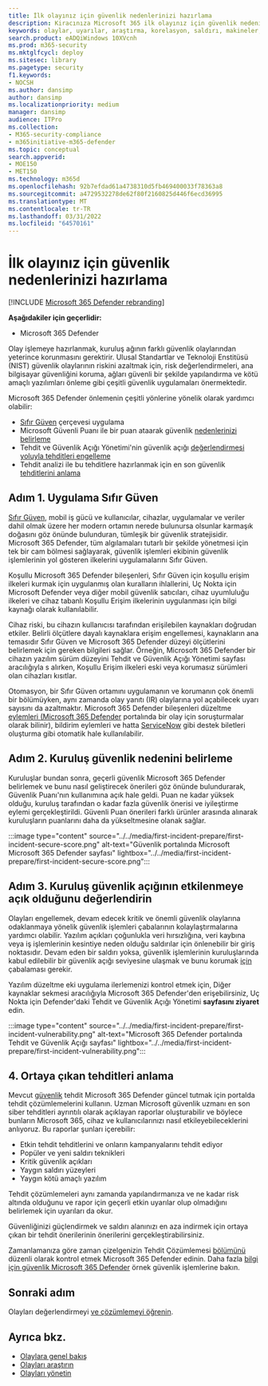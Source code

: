 ```yaml
---
title: İlk olayınız için güvenlik nedenlerinizi hazırlama
description: Kiracınıza Microsoft 365 ilk olayınız için güvenlik nedenini Microsoft 365 Defender.
keywords: olaylar, uyarılar, araştırma, korelasyon, saldırı, makineler, cihazlar, kullanıcılar, kimlikler, kimlik, posta kutusu, e-posta, 365, microsoft, m365
search.product: eADQiWindows 10XVcnh
ms.prod: m365-security
ms.mktglfcycl: deploy
ms.sitesec: library
ms.pagetype: security
f1.keywords:
- NOCSH
ms.author: dansimp
author: dansimp
ms.localizationpriority: medium
manager: dansimp
audience: ITPro
ms.collection:
- M365-security-compliance
- m365initiative-m365-defender
ms.topic: conceptual
search.appverid:
- MOE150
- MET150
ms.technology: m365d
ms.openlocfilehash: 92b7efdad61a4738310d5fb469400033f78363a8
ms.sourcegitcommit: a4729532278de62f80f2160825d446f6ecd36995
ms.translationtype: MT
ms.contentlocale: tr-TR
ms.lasthandoff: 03/31/2022
ms.locfileid: "64570161"
---
```

# <a name="prepare-your-security-posture-for-your-first-incident"></a>İlk olayınız için güvenlik nedenlerinizi hazırlama

[!INCLUDE [Microsoft 365 Defender rebranding](../includes/microsoft-defender.md)]

**Aşağıdakiler için geçerlidir:**
- Microsoft 365 Defender

Olay işlemeye hazırlanmak, kuruluş ağının farklı güvenlik olaylarından yeterince korunmasını gerektirir. Ulusal Standartlar ve Teknoloji Enstitüsü (NIST) güvenlik olaylarının riskini azaltmak için, risk değerlendirmeleri, ana bilgisayar güvenliğini koruma, ağları güvenli bir şekilde yapılandırma ve kötü amaçlı yazılımları önleme gibi çeşitli güvenlik uygulamaları önermektedir. 

Microsoft 365 Defender önlemenin çeşitli yönlerine yönelik olarak yardımcı olabilir: 

- [Sıfır Güven](/security/zero-trust/) çerçevesi uygulama
- Microsoft Güvenli Puanı ile bir puan ataarak güvenlik [nedenlerinizi belirleme](microsoft-secure-score.md)
- Tehdit ve Güvenlik Açığı Yönetimi'nin güvenlik açığı [değerlendirmesi yoluyla tehditleri engelleme](../defender-endpoint/next-gen-threat-and-vuln-mgt.md)
- Tehdit analizi ile bu tehditlere hazırlanmak için en son güvenlik [tehditlerini anlama](threat-analytics.md)

## <a name="step-1-implement-zero-trust"></a>Adım 1. Uygulama Sıfır Güven

[Sıfır Güven](/security/zero-trust/), mobil iş gücü ve kullanıcılar, cihazlar, uygulamalar ve veriler dahil olmak üzere her modern ortamın nerede bulunursa olsunlar karmaşık doğasını göz önünde bulunduran, tümleşik bir güvenlik stratejisidir. Microsoft 365 Defender, tüm algılamaları tutarlı bir şekilde yönetmesi için tek bir cam bölmesi sağlayarak, güvenlik işlemleri ekibinin güvenlik işlemlerinin yol gösteren ilkelerini uygulamalarını Sıfır Güven.[](/security/zero-trust/#guiding-principles-of-zero-trust) 

Koşullu Microsoft 365 Defender bileşenleri, Sıfır Güven için koşullu erişim ilkeleri kurmak için uygulanmış olan kuralların ihlallerini, Uç Nokta için Microsoft Defender  veya diğer mobil güvenlik satıcıları, cihaz uyumluluğu ilkeleri ve cihaz tabanlı Koşullu Erişim ilkelerinin uygulanması için bilgi kaynağı olarak kullanılabilir. 

Cihaz riski, bu cihazın kullanıcısı tarafından erişilebilen kaynakları doğrudan etkiler. Belirli ölçütlere dayalı kaynaklara erişim engellemesi, kaynakların ana temasıdır Sıfır Güven ve Microsoft 365 Defender düzeyi ölçütlerini belirlemek için gereken bilgileri sağlar. Örneğin, Microsoft 365 Defender bir cihazın yazılım sürüm düzeyini Tehdit ve Güvenlik Açığı Yönetimi sayfası aracılığıyla s alırken, Koşullu Erişim ilkeleri eski veya korumasız sürümleri olan cihazları kısıtlar.

Otomasyon, bir Sıfır Güven ortamını uygulamanın ve korumanın çok önemli bir bölümüyken, aynı zamanda olay yanıtı (IR) olaylarına yol açabilecek uyarı sayısını da azaltmaktır. Microsoft 365 Defender bileşenleri düzeltme [eylemleri (Microsoft 365 Defender](m365d-autoir.md) portalında bir olay için soruşturmalar olarak bilinir), bildirim eylemleri ve hatta [ServiceNow](https://microsoft.service-now.com/sp/) gibi destek biletleri oluşturma gibi otomatik hale kullanılabilir.

## <a name="step-2-determine-your-organizations-security-posture"></a>Adım 2. Kuruluş güvenlik nedenini belirleme

Kuruluşlar bundan sonra, geçerli güvenlik Microsoft 365 Defender [](microsoft-secure-score.md) belirlemek ve bunu nasıl geliştirecek önerileri göz önünde bulundurarak, Güvenlik Puanı'nın kullanımına açık hale geldi. Puan ne kadar yüksek olduğu, kuruluş tarafından o kadar fazla güvenlik önerisi ve iyileştirme eylemi gerçekleştirildi. Güvenli Puan önerileri farklı ürünler arasında alınarak kuruluşların puanlarını daha da yükseltmesine olanak sağlar. 

:::image type="content" source="../../media/first-incident-prepare/first-incident-secure-score.png" alt-text="Güvenlik portalında Microsoft Microsoft 365 Defender sayfası" lightbox="../../media/first-incident-prepare/first-incident-secure-score.png":::
 
## <a name="step-3-assess-your-organizations-vulnerability-exposure"></a>Adım 3. Kuruluş güvenlik açığının etkilenmeye açık olduğunu değerlendirin

Olayları engellemek, devam edecek kritik ve önemli güvenlik olaylarına odaklanmaya yönelik güvenlik işlemleri çabalarının kolaylaştırmalarına yardımcı olabilir. Yazılım açıkları çoğunlukla veri hırsızlığına, veri kaybına veya iş işlemlerinin kesintiye neden olduğu saldırılar için önlenebilir bir giriş noktasıdır. Devam eden bir saldırı yoksa, güvenlik işlemlerinin kuruluşlarında kabul edilebilir bir güvenlik açığı seviyesine ulaşmak ve bunu korumak [için](../defender-endpoint/tvm-exposure-score.md) çabalaması gerekir.

Yazılım düzeltme eki uygulama ilerlemenizi kontrol etmek için, [](../defender-endpoint/next-gen-threat-and-vuln-mgt.md) Diğer kaynaklar sekmesi aracılığıyla Microsoft 365 Defender'den erişebilirsiniz, Uç Nokta için Defender'daki Tehdit ve Güvenlik Açığı Yönetimi **sayfasını ziyaret** edin.

:::image type="content" source="../../media/first-incident-prepare/first-incident-vulnerability.png" alt-text="Microsoft 365 Defender portalında Tehdit ve Güvenlik Açığı sayfası" lightbox="../../media/first-incident-prepare/first-incident-vulnerability.png"::: 
 
## <a name="4-understand-emerging-threats"></a>4. Ortaya çıkan tehditleri anlama

Mevcut [güvenlik](threat-analytics.md) tehdit Microsoft 365 Defender güncel tutmak için portalda tehdit çözümlemelerini kullanın. Uzman Microsoft güvenlik uzmanı en son siber tehditleri ayrıntılı olarak açıklayan raporlar oluşturabilir ve böylece bunların Microsoft 365, cihaz ve kullanıcılarınızı nasıl etkileyebileceklerini anlıyoruz. Bu raporlar şunları içerebilir:

- Etkin tehdit tehditlerini ve onların kampanyalarını tehdit ediyor
- Popüler ve yeni saldırı teknikleri
- Kritik güvenlik açıkları
- Yaygın saldırı yüzeyleri
- Yaygın kötü amaçlı yazılım

Tehdit çözümlemeleri aynı zamanda yapılandırmanıza ve ne kadar risk altında olduğunu ve rapor için geçerli etkin uyarılar olup olmadığını belirlemek için uyarıları da okur.

Güvenliğinizi güçlendirmek ve saldırı alanınızı en aza indirmek için ortaya çıkan bir tehdit önerilerinin önerilerini gerçekleştirabilirsiniz.

Zamanlamanıza göre zaman çizelgenizin Tehdit Çözümlemesi [bölümünü](threat-analytics.md) düzenli olarak kontrol etmek Microsoft 365 Defender edinin. Daha fazla [bilgi için güvenlik Microsoft 365 Defender](incidents-overview.md#example-security-operations-for-microsoft-365-defender) örnek güvenlik işlemlerine bakın.

## <a name="next-step"></a>Sonraki adım

Olayları değerlendirmeyi [ve çözümlemeyi öğrenin](first-incident-analyze.md).

## <a name="see-also"></a>Ayrıca bkz.

- [Olaylara genel bakış](incidents-overview.md)
- [Olayları araştırın](investigate-incidents.md)
- [Olayları yönetin](manage-incidents.md)
